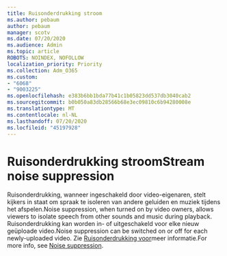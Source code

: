 ```yaml
---
title: Ruisonderdrukking stroom
ms.author: pebaum
author: pebaum
manager: scotv
ms.date: 07/20/2020
ms.audience: Admin
ms.topic: article
ROBOTS: NOINDEX, NOFOLLOW
localization_priority: Priority
ms.collection: Adm_O365
ms.custom:
- "6068"
- "9003225"
ms.openlocfilehash: e383b6bb1bda77b41c1b05823dd537db3040cab2
ms.sourcegitcommit: b0b050a83db28566b68e3ec09810c6b94280008e
ms.translationtype: MT
ms.contentlocale: nl-NL
ms.lasthandoff: 07/20/2020
ms.locfileid: "45197928"
---
```

# <a name="stream-noise-suppression"></a><span data-ttu-id="562fc-102">Ruisonderdrukking stroom</span><span class="sxs-lookup"><span data-stu-id="562fc-102">Stream noise suppression</span></span>

<span data-ttu-id="562fc-103">Ruisonderdrukking, wanneer ingeschakeld door video-eigenaren, stelt kijkers in staat om spraak te isoleren van andere geluiden en muziek tijdens het afspelen.</span><span class="sxs-lookup"><span data-stu-id="562fc-103">Noise suppression, when turned on by video owners, allows viewers to isolate speech from other sounds and music during playback.</span></span> <span data-ttu-id="562fc-104">Ruisonderdrukking kan worden in- of uitgeschakeld voor elke nieuw geüploade video.</span><span class="sxs-lookup"><span data-stu-id="562fc-104">Noise suppression can be switched on or off for each newly-uploaded video.</span></span> <span data-ttu-id="562fc-105">Zie [Ruisonderdrukking voor](https://docs.microsoft.com/stream/noise-suppression)meer informatie.</span><span class="sxs-lookup"><span data-stu-id="562fc-105">For more info, see [Noise suppression](https://docs.microsoft.com/stream/noise-suppression).</span></span>